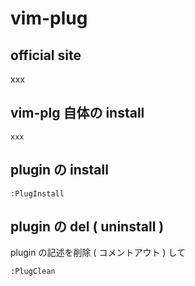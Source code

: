 
# vim-plug


## official site

xxx


## vim-plg 自体の install

```
xxx
```


## plugin の install

```
:PlugInstall
```

## plugin の del ( uninstall )

plugin の記述を削除 ( コメントアウト ) して

```
:PlugClean
```



